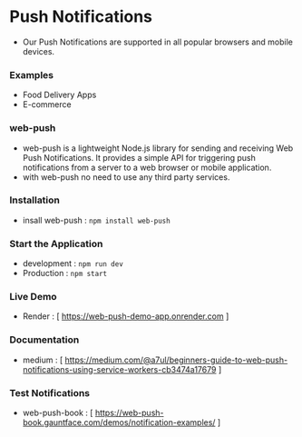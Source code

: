 # Push Notifications

- Our Push Notifications are supported in all popular browsers and mobile devices.

### Examples

- Food Delivery Apps
- E-commerce

### web-push

- web-push is a lightweight Node.js library for sending and receiving Web Push
  Notifications. It provides a simple API for triggering push notifications from a
  server to a web browser or mobile application.
- with web-push no need to use any third party services.

### Installation

- insall web-push : `npm install web-push`

### Start the Application

- development : `npm run dev`
- Production : `npm start`

### Live Demo

- Render : [ https://web-push-demo-app.onrender.com ]

### Documentation

- medium : [ https://medium.com/@a7ul/beginners-guide-to-web-push-notifications-using-service-workers-cb3474a17679 ]

### Test Notifications

- web-push-book : [ https://web-push-book.gauntface.com/demos/notification-examples/ ]
